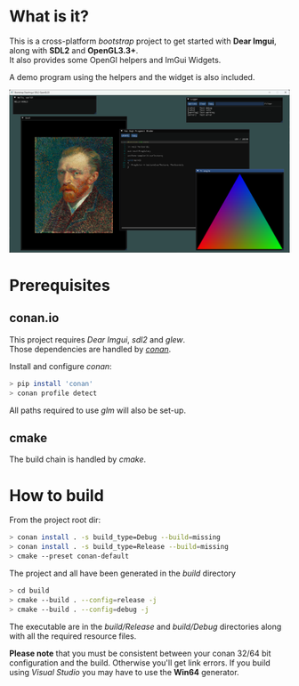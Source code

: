 
# What is it?

This is a cross-platform *bootstrap* project to get started with **Dear Imgui**, along with **SDL2** and **OpenGL3.3+**.  
It also provides some OpenGl helpers and ImGui Widgets.

A demo program using the helpers and the widget is also included.

![Screenshot of the demo running on Windows](demo.png?raw=true "Demo running on Windows")

# Prerequisites

## conan.io

This project requires *Dear Imgui*, *sdl2* and *glew*.  
Those dependencies are handled by [*conan*](https://conan.io/).

Install and configure *conan*:

```bash
> pip install 'conan'
> conan profile detect 
```
  
All paths required to use *glm* will also be set-up.

## cmake

The build chain is handled by *cmake*.

# How to build

From the project root dir:

```bash
> conan install . -s build_type=Debug --build=missing
> conan install . -s build_type=Release --build=missing
> cmake --preset conan-default
```

The project and all have been generated in the *build* directory

```bash
> cd build
> cmake --build . --config=release -j
> cmake --build . --config=debug -j
```

The executable are in the *build/Release* and *build/Debug* directories along with all the required resource files.
  
**Please note** that you must be consistent between your conan 32/64 bit configuration and the build. Otherwise you'll get link errors. If you build using *Visual Studio* you may have to use the **Win64** generator.

